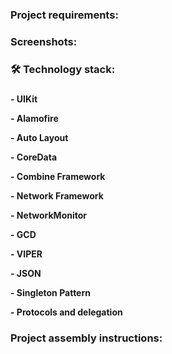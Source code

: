 <h3 align="left"> Project requirements: </h3>

###

<p align="left"></p>

###

<h3 align="left"> Screenshots: </h3>

###

###

<h3 align="left">🛠 Technology stack:
</h3>

###

<h4>
<p align="left"> - UIKit</p>
<p align="left"> - Alamofire</p>
<p align="left"> - Auto Layout</p>
<p align="left"> - CoreData</p>
<p align="left"> - Combine Framework</p>
<p align="left"> - Network Framework</p>
<p align="left"> - NetworkMonitor</p>
<p align="left"> - GCD</p>
<p align="left"> - VIPER</p> 
<p align="left"> - JSON</p>
<p align="left"> - Singleton Pattern</p>
<p align="left"> - Protocols and delegation</p>
</h4>

###

<h3 align="left"> Project assembly instructions: </h3>
</h3>



###

